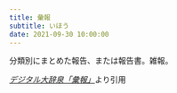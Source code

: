 ```yaml
---
title: 彙報
subtitle: いほう
date: 2021-09-30 10:00:00
---
```


分類別にまとめた報告、または報告書。雑報。

<cite>[デジタル大辞泉「彙報」](https://dictionary.goo.ne.jp/word/%E5%BD%99%E5%A0%B1/)</cite>より引用